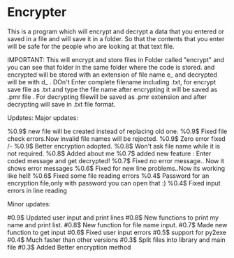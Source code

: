 Encrypter
=========

This is a program which will encrypt and decrypt a data that you entered or saved in a file and will save it in a folder.
So that the contents that you enter will be safe for the people who are looking at that text file.

IMPORTANT:
This will encrypt and store files in Folder called "encrypt" and you can see that folder in the same folder where the
code is stored. and encrypted will be stored with an extension of file name e_ and decrypted will be with d_ .
DOn't Enter complete filename including .txt, for encrypt save file as .txt and type the file name after encrypting
it will be saved as .pmr file . For decrypting filewill be saved as .pmr extension and after decrypting will save in
.txt file format.

Updates:
Major updates:

%0.9$ new file will be created instead of replacing old one.
%0.9$ Fixed file check errors.Now invalid file names will be rejected.
%0.9$ Zero error fixed /-
%0.9$ Better encryption adopted.
%0.8$ Won't ask file name while it is not required.
%0.8$ Added about me
%0.7$ added new feature : Enter coded message and get decrypted!
%0.7$ Fixed no error message.. Now it shows error messages
%0.6$ Fixed for new line problems..Now its working like hell!
%0.6$ Fixed some file reading errors
%0.4$ Password for an encryption file,only with password you can open that :)
%0.4$ Fixed input errors in line reading

Minor updates:

#0.9$ Updated user input and print lines
#0.8$ New functions to print my name and print list.
#0.8$ New function for file name input.
#0.7$ Made new function to get input
#0.6$ Fixed user input errors
#0.5$ support for py2exe
#0.4$ Much faster than other versions
#0.3$ Split files into library and main file
#0.3$ Added Better encryption method

